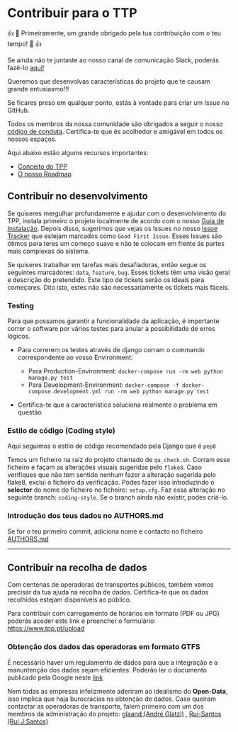 # Contribuir para o TTP

:+1: :tada: Primeiramente, um grande obrigado pela tua contribuição com o teu tempo! :tada: :+1:

Se ainda não te juntaste ao nosso canal de comunicação Slack, poderás fazê-lo [aqui!](https://join.slack.com/t/tpportugal/shared_invite/enQtMzEwOTI3ODg0MDk2LTZmNjYxOWVmZTBkN2EwNWUzMGFhOGQ2MWM0YmQ4NGUxMTU1ZjcwMDQxMDljMzU0Njg0ODcwOGIyODUxMjIzNmI)

Queremos que desenvolvas características do projeto que te causam grande entusiasmo!!!

Se ficares preso em qualquer ponto, estás à vontade para criar um Issue no GitHub.

Todos os membros da nossa comunidade são obrigados a seguir o nosso [código de conduta](https://github.com/glaand/tpp/blob/master/CODE_OF_CONDUCT.md). Certifica-te que és acolhedor e amigável em todos os nossos espaços.

Aqui abaixo estão algums recursos importantes:

 - [Conceito do TPP](https://github.com/glaand/tpp/wiki/TPP---Conceito)
 - [O nosso Roadmap](https://github.com/glaand/tpp/wiki/Roadmap)

## Contribuir no desenvolvimento

Se quiseres mergulhar profundamente e ajudar com o desenvolvimento do TPP, instala primeiro o projeto localmente de acordo com o nosso [Guia de Instalação](https://github.com/glaand/tpp/blob/master/README.md). Depois disso, sugerimos que vejas os Issues no nosso [Issue Tracker](https://github.com/glaand/tpp/issues) que estejam marcados como `Good First Issue`. Esses Issues são ótimos para teres um começo suave e não te colocam em frente ás partes mais complexas do sistema.

Se quiseres trabalhar em tarefas mais desafiadoras, então segue os seguintes marcadores: `data`, `feature`, `bug`. Esses tickets têm uma visão geral e descrição do pretendido. Este tipo de tickets serão os ideais para começares. Dito isto, estes não são necessariamente os tickets mais fáceis.

### Testing

Para que possamos garantir a funcionalidade da aplicação, é importante correr o software por vários testes para anular a possibilidade de erros lógicos.

* Para correrem os testes através de django corram o commando correspondente ao vosso Environment:
    * Para Production-Environment:
        `docker-compose run -rm web python manage.py test`
    * Para Development-Environment:
        `docker-compose -f docker-compose.development.yml run -rm web python manage.py test`

* Certifica-te que a característica soluciona realmente o problema em questão

### Estilo de código (Coding style)

Aqui seguimos o estilo de código recomendado pela Django que é `pep8`

Temos um ficheiro na raíz do projeto chamado de `qa_check.sh`. Corram esse ficheiro e façam as alterações visuais sugeridas pelo `flake8`. Caso verifiques que não tem sentido nenhum fazer a alteração sugerida pelo flake8, exclui o ficheiro da verificação. Podes fazer isso introduzindo o **selector** do nome do ficheiro no ficheiro: `setup.cfg`. Faz essa alteração no seguinte branch: `coding-style`. Se o branch ainda não existir, podes criá-lo.

### Introdução dos teus dados no AUTHORS.md

Se for o teu primeiro commit, adiciona nome e contacto no ficheiro [AUTHORS.md](https://github.com/glaand/tpp/blob/master/AUTHORS.md)

---

## Contribuir na recolha de dados

Com centenas de operadoras de transportes públicos, também vamos precisar da tua ajuda na recolha de dados. Certifica-te que os dados recolhidos estejam disponíveis ao público.

Para contribuir com carregamento de horários em formato (PDF ou JPG) poderás aceder este link e preencher o formulário: https://www.tpp.pt/upload

### Obtenção dos dados das operadoras em formato GTFS

É necessário haver um regulamento de dados para que a integração e a manuntenção dos dados sejam eficientes. Poderão ler o documento publicado pela Google neste [link](https://developers.google.com/transit/gtfs/reference?hl=pt-br)

Nem todas as empresas infelizmente aderiram ao idealismo do **Open-Data**, isso implica que haja burocracias na obtenção de dados. Caso queiram contactar as operadoras de transporte, falem primeiro com um dos membros da administração do projeto: [glaand (André Glatzl)](mailto:andre@glatzl.me) , [Rui-Santos (Rui J Santos)](mailto:rui.s@gmx.us)